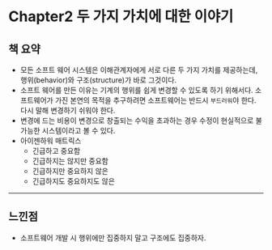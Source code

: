 # Chapter2 두 가지 가치에 대한 이야기

## 책 요약
- 모든 소프트 웨어 시스템은 이해관계자에게 서로 다른 두 가지 가치를 제공하는데, 행위(behavior)와 구조(structure)가 바로 그것이다.
- 소프트 웨어를 만든 이유는 기계의 행위를 쉽게 변경할 수 있도록 하기 위해서다. 소프트웨어가 가진 본연의 목적을 추구하려면 소프트웨어는 반드시 `부드러워`야 한다. 다시 말해 변경하기 쉬워야 한다.
- 변경에 드는 비용이 변경으로 창출되는 수익을 초과하는 경우 수정이 현실적으로 불가능한 시스템이라고 볼 수 있다.
- 아이젠하워 매트릭스
    - 긴급하고 중요함
    - 긴급하지는 않지만 중요함
    - 긴급하지만 중요하지 않은
    - 긴급하지도 중요하지도 않은

***

## 느낀점
- 소프트웨어 개발 시 행위에만 집중하지 말고 구조에도 집중하자.